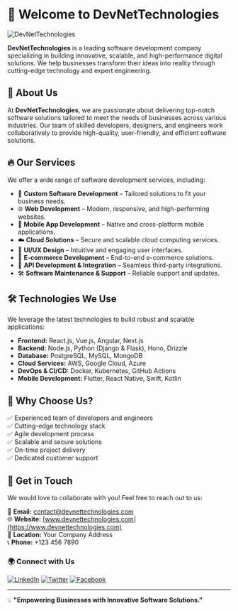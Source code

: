 # 👋 Welcome to DevNetTechnologies

![DevNetTechnologies](https://your-logo-url.com/logo.png)

**DevNetTechnologies** is a leading software development company specializing in building innovative, scalable, and high-performance digital solutions. We help businesses transform their ideas into reality through cutting-edge technology and expert engineering.

## 🚀 About Us
At **DevNetTechnologies**, we are passionate about delivering top-notch software solutions tailored to meet the needs of businesses across various industries. Our team of skilled developers, designers, and engineers work collaboratively to provide high-quality, user-friendly, and efficient software solutions.

## 🔥 Our Services
We offer a wide range of software development services, including:
- 🚀 **Custom Software Development** – Tailored solutions to fit your business needs.
- 🌐 **Web Development** – Modern, responsive, and high-performing websites.
- 📱 **Mobile App Development** – Native and cross-platform mobile applications.
- ☁️ **Cloud Solutions** – Secure and scalable cloud computing services.
- 🎨 **UI/UX Design** – Intuitive and engaging user interfaces.
- 🛒 **E-commerce Development** – End-to-end e-commerce solutions.
- 🔗 **API Development & Integration** – Seamless third-party integrations.
- 🛠 **Software Maintenance & Support** – Reliable support and updates.

## 🛠️ Technologies We Use
We leverage the latest technologies to build robust and scalable applications:
- **Frontend:** React.js, Vue.js, Angular, Next.js
- **Backend:** Node.js, Python (Django & Flask), Hono, Drizzle
- **Database:** PostgreSQL, MySQL, MongoDB
- **Cloud Services:** AWS, Google Cloud, Azure
- **DevOps & CI/CD:** Docker, Kubernetes, GitHub Actions
- **Mobile Development:** Flutter, React Native, Swift, Kotlin

## 🎯 Why Choose Us?
✅ Experienced team of developers and engineers  
✅ Cutting-edge technology stack  
✅ Agile development process  
✅ Scalable and secure solutions  
✅ On-time project delivery  
✅ Dedicated customer support  

## 📌 Get in Touch
We would love to collaborate with you! Feel free to reach out to us:

📧 **Email:** [contact@devnettechnologies.com](mailto:contact@devnettechnologies.com)  
🌐 **Website:** [www.devnettechnologies.com](https://www.devnettechnologies.com)  
📍 **Location:** Your Company Address  
📞 **Phone:** +123 456 7890  

### 🌍 Connect with Us
[![LinkedIn](https://img.shields.io/badge/LinkedIn-blue?style=for-the-badge&logo=linkedin)](https://www.linkedin.com/company/devnettechnologies)
[![Twitter](https://img.shields.io/badge/Twitter-blue?style=for-the-badge&logo=twitter)](https://twitter.com/devnettechnologies)
[![Facebook](https://img.shields.io/badge/Facebook-blue?style=for-the-badge&logo=facebook)](https://facebook.com/devnettechnologies)

---

💡 **"Empowering Businesses with Innovative Software Solutions."**

